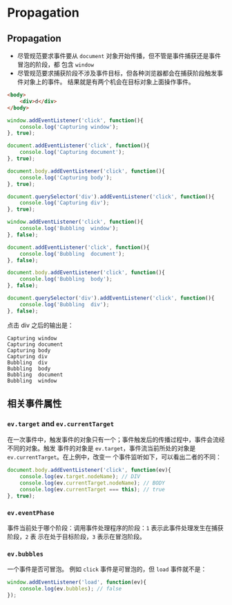 # Propagation

## Propagation
* 尽管规范要求事件要从 `document` 对象开始传播，但不管是事件捕获还是事件冒泡的阶段，都
包含 `window`
* 尽管规范要求捕获阶段不涉及事件目标，但各种浏览器都会在捕获阶段触发事件对象上的事件。
结果就是有两个机会在目标对象上面操作事件。

```html
<body>
    <div>d</div>
</body>
```

```js
window.addEventListener('click', function(){
    console.log('Capturing window');
}, true);

document.addEventListener('click', function(){
    console.log('Capturing document');
}, true);

document.body.addEventListener('click', function(){
    console.log('Capturing body');
}, true);

document.querySelector('div').addEventListener('click', function(){
    console.log('Capturing div');
}, true);

window.addEventListener('click', function(){
    console.log('Bubbling  window');
}, false);

document.addEventListener('click', function(){
    console.log('Bubbling  document');
}, false);

document.body.addEventListener('click', function(){
    console.log('Bubbling  body');
}, false);

document.querySelector('div').addEventListener('click', function(){
    console.log('Bubbling  div');
}, false);
```

点击 div 之后的输出是：
```shell
Capturing window
Capturing document
Capturing body
Capturing div
Bubbling  div
Bubbling  body
Bubbling  document
Bubbling  window
```

## 相关事件属性
### `ev.target` and `ev.currentTarget`
在一次事件中，触发事件的对象只有一个；事件触发后的传播过程中，事件会流经不同的对象。触发
事件的对象是 `ev.target`，事件流当前所处的对象是 `ev.currentTarget`。在上例中，改变一
个事件监听如下，可以看出二者的不同：
```js
document.body.addEventListener('click', function(ev){
    console.log(ev.target.nodeName); // DIV
    console.log(ev.currentTarget.nodeName); // BODY
    console.log(ev.currentTarget === this); // true
}, true);
```

### `ev.eventPhase`
事件当前处于哪个阶段：调用事件处理程序的阶段：`1` 表示此事件处理发生在捕获阶段，`2` 表
示在处于目标阶段，`3` 表示在冒泡阶段。

### `ev.bubbles`
一个事件是否可冒泡。
例如 `click` 事件是可冒泡的，但 `load` 事件就不是：
```js
window.addEventListener('load', function(ev){
    console.log(ev.bubbles); // false
});
```
